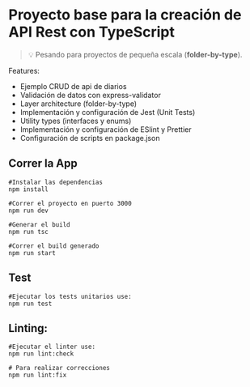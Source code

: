 # Proyecto base para la creación de API Rest con TypeScript

> 💡 Pesando para proyectos de pequeña escala (**folder-by-type**).

Features:

- Ejemplo CRUD de api de diarios
- Validación de datos con express-validator
- Layer architecture (folder-by-type)
- Implementación y configuración de Jest (Unit Tests)
- Utility types (interfaces y enums)
- Implementación y configuración de ESlint y Prettier
- Configuración de scripts en package.json

## Correr la App

```
#Instalar las dependencias
npm install

#Correr el proyecto en puerto 3000
npm run dev

#Generar el build
npm run tsc

#Correr el build generado
npm run start
```

## Test

```
#Ejecutar los tests unitarios use:
npm run test
```

## Linting:

```
#Ejecutar el linter use:
npm run lint:check

# Para realizar correcciones
npm run lint:fix
```
